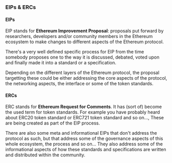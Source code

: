 ### EIPs & ERCs

#### EIPs

EIP stands for **Ethereum Improvement Proposal**: proposals put forward by researchers, developers and/or community members in the Ethereum ecosystem to make changes to different aspects of the Ethereum protocol.

There's a very well defined specific process for EIP from the time somebody proposes one to the way it is discussed, debated, voted upon and finally made it into a standard or a specification.

Depending on the different layers of the Ethereum protocol, the proposal targetting these could be either addressing the core aspects of the protocol, the networking aspects, the interface or some of the token standards.

#### ERCs

ERC stands for **Ethereum Request for Comments**. It has (sort of) become the used term for token standards. For example you have probably heard about ERC20 token standard or ERC721 token standard and so on..., These are being created as part of the EIP process.

There are also some meta and informational EIPs that don't address the protocol as such, but that address some of the governance aspects of this whole ecosystem, the process and so on... They also address some of the informational aspects of how these standards and specifications are written and distributed within the community.